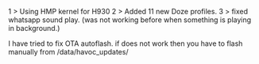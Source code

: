 





1 > Using HMP kernel for H930
2 > Added 11 new Doze profiles.
3 > fixed whatsapp sound play. (was not working before when something is playing in background.)

I have tried to fix OTA autoflash. if does not work then you have to flash manually from /data/havoc_updates/

